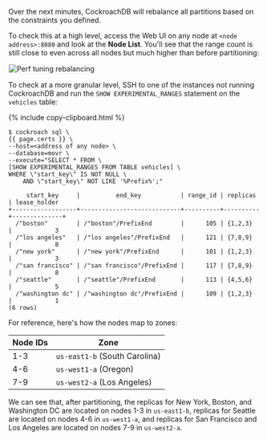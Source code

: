 Over the next minutes, CockroachDB will rebalance all partitions based on the constraints you defined.

To check this at a high level, access the Web UI on any node at `<node address>:8080` and look at the **Node List**. You'll see that the range count is still close to even across all nodes but much higher than before partitioning:

<img src="{{  'images/v21.2/perf_tuning_multi_region_rebalancing_after_partitioning.png' | relative_url  }}" alt="Perf tuning rebalancing" style="border:1px solid #eee;max-width:100%" />

To check at a more granular level, SSH to one of the instances not running CockroachDB and run the `SHOW EXPERIMENTAL_RANGES` statement on the `vehicles` table:

{%  include copy-clipboard.html %}
~~~ shell
$ cockroach sql \
{{ page.certs }} \
--host=<address of any node> \
--database=movr \
--execute="SELECT * FROM \
[SHOW EXPERIMENTAL_RANGES FROM TABLE vehicles] \
WHERE \"start_key\" IS NOT NULL \
    AND \"start_key\" NOT LIKE '%Prefix%';"
~~~

~~~
     start_key     |          end_key           | range_id | replicas | lease_holder
+------------------+----------------------------+----------+----------+--------------+
  /"boston"        | /"boston"/PrefixEnd        |      105 | {1,2,3}  |            3
  /"los angeles"   | /"los angeles"/PrefixEnd   |      121 | {7,8,9}  |            8
  /"new york"      | /"new york"/PrefixEnd      |      101 | {1,2,3}  |            3
  /"san francisco" | /"san francisco"/PrefixEnd |      117 | {7,8,9}  |            8
  /"seattle"       | /"seattle"/PrefixEnd       |      113 | {4,5,6}  |            5
  /"washington dc" | /"washington dc"/PrefixEnd |      109 | {1,2,3}  |            1
(6 rows)
~~~

For reference, here's how the nodes map to zones:

Node IDs | Zone
---------|-----
1-3 | `us-east1-b` (South Carolina)
4-6 | `us-west1-a` (Oregon)
7-9 | `us-west2-a` (Los Angeles)

We can see that, after partitioning, the replicas for New York, Boston, and Washington DC are located on nodes 1-3 in `us-east1-b`, replicas for Seattle are located on nodes 4-6 in `us-west1-a`, and replicas for San Francisco and Los Angeles are located on nodes 7-9 in `us-west2-a`.
